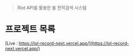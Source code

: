 > Riot API를 활용한 롤 전적검색 시스템

# 프로젝트 목록

[Live : https://lol-record-next.vercel.app/](https://lol-record-next.vercel.app/)
